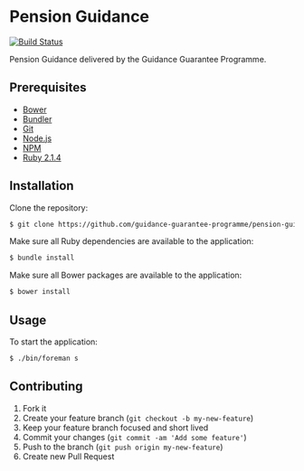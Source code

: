 # Pension Guidance

[![Build Status](https://travis-ci.org/guidance-guarantee-programme/pension_guidance.svg)](https://travis-ci.org/guidance-guarantee-programme/pension_guidance)

Pension Guidance delivered by the Guidance Guarantee Programme.


## Prerequisites

* [Bower]
* [Bundler]
* [Git]
* [Node.js][Node]
* [NPM]
* [Ruby 2.1.4][Ruby]


## Installation

Clone the repository:

```sh
$ git clone https://github.com/guidance-guarantee-programme/pension-guidance.git
```

Make sure all Ruby dependencies are available to the application:

```sh
$ bundle install
```

Make sure all Bower packages are available to the application:

```sh
$ bower install
```

## Usage

To start the application:

```sh
$ ./bin/foreman s
```

## Contributing

1. Fork it
2. Create your feature branch (`git checkout -b my-new-feature`)
3. Keep your feature branch focused and short lived
4. Commit your changes (`git commit -am 'Add some feature'`)
5. Push to the branch (`git push origin my-new-feature`)
6. Create new Pull Request

[bower]: http://bower.io
[bundler]: http://bundler.io
[git]: http://git-scm.com
[node]: http://nodejs.org
[npm]: https://www.npmjs.org
[ruby]: http://www.ruby-lang.org/en

